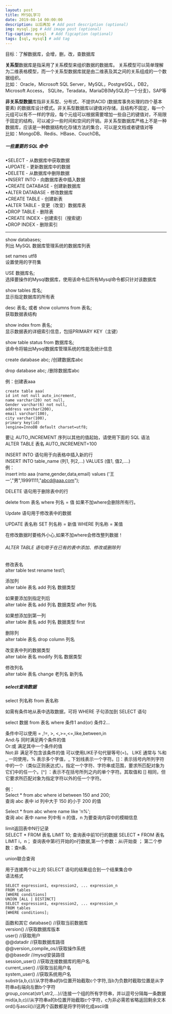 ```yaml
---
layout: post
title: MYSQL学习
date: 2019-08-14 00:00:00 
description: 以后再加 # Add post description (optional)
img: mysql.jpg # Add image post (optional)
fig-caption: mysql  # Add figcaption (optional)
tags: [sql, mysql] # add tag
---
```


目标：了解数据库，会增，删，改，查数据库

**关系型**数据库是指采用了关系模型来组织数据的数据库。
关系模型可以简单理解为二维表格模型，而一个关系型数据库就是由二维表及其之间的关系组成的一个数据组织。  
比如：
Oracle，Microsoft SQL Server，MySQL，PostgreSQL，DB2，
Microsoft Access， SQLite，Teradata，MariaDB(MySQL的一个分支)，SAP等


**非关系型数据**库指非关系型、分布式、不提供ACID (数据库事务处理的四个基本要素) 的数据库设计模式。非关系型数据库以键值对存储，且结构不固定，每一个元组可以有不一样的字段，每个元组可以根据需要增加一些自己的键值对，不局限于固定的结构，可以减少一些时间和空间的开销。非关系型数据库严格上不是一种数据库，应该是一种数据结构化存储方法的集合，可以是文档或者键值对等  
比如：MongoDB、Redis、HBase、CouchDB。
##### 一些重要的 SQL 命令

•SELECT - 从数据库中获取数据<br>
•UPDATE - 更新数据库中的数据<br>
•DELETE - 从数据库中删除数据<br>
•INSERT INTO - 向数据库表中插入数据<br>
•CREATE DATABASE - 创建新数据库  
•ALTER DATABASE - 修改数据库  
•CREATE TABLE - 创建新表  
•ALTER TABLE - 变更（改变）数据库表  
•DROP TABLE - 删除表  
•CREATE INDEX - 创建索引（搜索键）  
•DROP INDEX - 删除索引  

---


show databases; <br>
列出 MySQL 数据库管理系统的数据库列表 <br>

set names utf8  
设置使用的字符集

USE 数据库名; <br>
选择要操作的Mysql数据库，使用该命令后所有Mysql命令都只针对该数据库  

show tables 库名; <br>
显示指定数据库的所有表


desc 表名;   或者  show columns from 表名;  
获取数据表结构  

show index from 表名;  
显示数据表的详细索引信息，包括PRIMARY KEY（主键）

show table status from 数据库名;  
该命令将输出Mysql数据库管理系统的性能及统计信息


create database abc; /创建数据库abc

drop database abc; /删除数据库abc

例：创建表aaa
```
create table aaa(
id int not null auto_increment,
name varchar(20) not null,
Gender varchar(6) not null,
address varchar(200), 
email varchar(100), 
city varchar(100), 
primary key(id)
)engine=InnoDB default charset=utf8;
```
要让 AUTO_INCREMENT 序列以其他的值起始，请使用下面的 SQL 语法  
ALTER TABLE 表名 AUTO_INCREMENT=100

INSERT INTO 语句用于向表格中插入新的行   
INSERT INTO table_name (列1, 列2,...) VALUES (值1, 值2,....)  
例：  
insert into aaa (name,gender,data,email)
values
('王一',"男",19991111,"abcd@aaa.com");

DELETE 语句用于删除表中的行  

delete from 表名 where 列名 = 值
如果不加where会删除所有行。

Update 语句用于修改表中的数据

UPDATE 表名称 SET 列名称 = 新值 WHERE 列名称 = 某值  

在修改数据时要格外小心,如果不加where会修改整列数据！


###### ALTER TABLE 语句用于在已有的表中添加、修改或删除列  
修改表名  
alter table test rename test1;   

添加列  
alter table 表名 add 列名 数据类型 

如果要添加到指定列后  
alter table 表名 add 列名 数据类型 after 列名 

如果想添加到第一列  
alter table 表名 add 列名 数据类型 first  

删除列  
alter table 表名 drop column 列名  

改变表中列的数据类型   
alter table 表名 modify 列名 数据类型  

修改列名  
alter table 表名 change  老列名 新列名

##### select查询数据  
select 列名称 from 表名称 

如需有条件地从表中选取数据，可将 WHERE 子句添加到 SELECT 语句


select 数据 from 表名 where 条件1 and(or) 条件2...


条件中可以使用 = ,!=, >, <,>=,<=,like,between,in  
And:与 同时满足两个条件的值  
Or:或 满足其中一个条件的值  
Not:非 满足不包含该条件的值 
可以使用LIKE子句代替等号(=)。
LIKE 通常与 %和_ 一同使用，% 表示多个字值，_ 下划线表示一个字符。[]：表示括号内所列字符中的一个（类似正则表达式）。指定一个字符、字符串或范围，要求所匹配对象为它们中的任一个。[^] ：表示不在括号所列之内的单个字符。其取值和 [] 相同，但它要求所匹配对象为指定字符以外的任一个字符。

例：  
Select * from abc where id between 150 and 200;  
查询 abc 表中 id 列中大于 150 的小于 200 的值

Select * from abc where name like 'n%';  
查询 abc 表中 name 列中有 n 的值，n 为要查询内容中的模糊信息 

limit返回表中N行记录  
SELECT * FROM 表名 LIMIT 10;
查询表中前10行的数据
SELECT * FROM 表名 LIMIT i，n；
查询表中第i行开始的n行数据,第一个参数：从i开始查 ； 第二个参数：查n条.

union联合查询

用于连接两个以上的 SELECT 语句的结果组合到一个结果集合中  
语法格式
```
SELECT expression1, expression2, ... expression_n
FROM tables
[WHERE conditions]
UNION [ALL | DISTINCT]
SELECT expression1, expression2, ... expression_n
FROM tables
[WHERE conditions];
```
函数和其它
database() //获取当前数据库   
version() //获取数据库版本  
user() //获取用户  
@@datadir //获取数据库路径  
@@version_compile_os//获取操作系统  
@@basedir //mysql安装路径  
session_user() //获取连接数据库的用户名  
current_user() //获取当前用户名  
system_user() //获取系统用户名   
substr(a,b,c)//从字符串a的b位置开始截取c个字符,当b为负数时截取位置是从字符串a右端向左数b个字符   
group_concat(str1,str2,...)//连接一个组的所有字符串，并以逗号分隔每一条数据  
mid(a,b,c)//从字符串a的b位置开始截取c个字符，c为非必需若省略返回剩余文本  
ord()与ascii()//这两个函数都是将字符转化成ascii值 